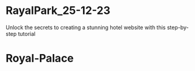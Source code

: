 # RayalPark_25-12-23
Unlock the secrets to creating a stunning hotel website with this step-by-step tutorial
# Royal-Palace
